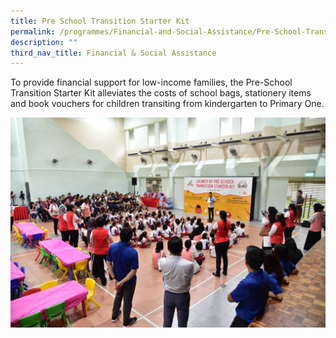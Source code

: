```yaml
---
title: Pre School Transition Starter Kit
permalink: /programmes/Financial-and-Social-Assistance/Pre-School-Transition-Starter-Kit
description: ""
third_nav_title: Financial & Social Assistance
---
```

To provide financial support for low-income families, the Pre-School Transition Starter Kit alleviates the costs of school bags, stationery items and book vouchers for children transiting from kindergarten to Primary One.

![](/images/Media%20Files%20for%20CARE/Pre-School%20Transition%20Starter%20Kit%20Photo%201.jpg)